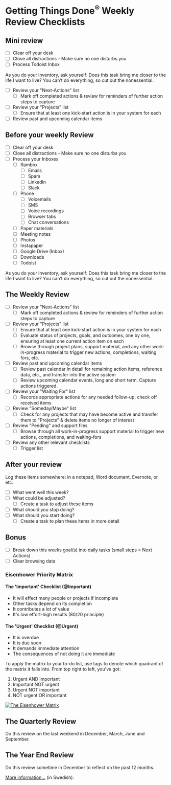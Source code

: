 # Getting Things Done<sup>&reg;</sup> Weekly Review Checklists

## Mini review

- [ ] Clear off your desk
- [ ] Close all distractions - Make sure no one disturbs you
- [ ] Process Todoist Inbox

As you do your inventory, ask yourself: Does this task bring me closer to the life I want to live?
You can’t do everything, so cut out the nonessential.

- [ ] Review your "Next-Actions" list
  - [ ] Mark off completed actions & review for reminders of further action steps to capture
- [ ] Review your "Projects" list
  - [ ] Ensure that at least one kick-start action is in your system for each
- [ ] Review past and upcoming calendar items

## Before your weekly Review

- [ ] Clear off your desk
- [ ] Close all distractions - Make sure no one disturbs you
- [ ] Process your Inboxes
  - [ ] Rambox
    - [ ] Emails
    - [ ] Spam
    - [ ] LinkedIn
    - [ ] Slack
  - [ ] Phone
    - [ ] Voicemails
    - [ ] SMS
    - [ ] Voice recordings
    - [ ] Browser tabs
    - [ ] Chat conversations
  - [ ] Paper materials
  - [ ] Meeting notes
  - [ ] Photos
  - [ ] Instapaper
  - [ ] Google Drive (Inbox)
  - [ ] Downloads
  - [ ] Todoist

As you do your inventory, ask yourself: Does this task bring me closer to the life I want to live?
You can’t do everything, so cut out the nonessential.

## The Weekly Review

- [ ] Review your "Next-Actions" list
  - [ ] Mark off completed actions & review for reminders of further action steps to capture
- [ ] Review your "Projects" list
  - [ ] Ensure that at least one kick-start action is in your system for each
  - [ ] Evaluate status of projects, goals, and outcomes, one by one, ensuring at least one current action item on each
  - [ ] Browse through project plans, support material, and any other work-in-progress material to trigger new actions, completions, waiting fors, etc.
- [ ] Review past and upcoming calendar items
  - [ ] Review past calendar in detail for remaining action items, reference data, etc., and transfer into the active system
  - [ ] Review upcoming calendar events, long and short term. Capture actions triggered.
- [ ] Review your "Waiting For" list
  - [ ] Records appropriate actions for any needed follow-up, check off received items
- [ ] Review "Someday/Maybe" list
  - [ ] Check for any projects that may have become active and transfer them to "Projects" & delete items no longer of interest
- [ ] Review "Pending" and support files
  - [ ] Browse through all work-in-progress support material to trigger new actions, completions, and waiting-fors
- [ ] Review any other relevant checklists
  - [ ] Trigger list

## After your review

Log these items somewhere: in a notepad, Word document, Evernote, or etc.

- [ ] What went well this week?
- [ ] What could be adjusted?
  - [ ] Create a task to adjust these items
- [ ] What should you stop doing?
- [ ] What should you start doing?
  - [ ] Create a task to plan these items in more detail

## Bonus

- [ ] Break down this weeks goal(s) into daily tasks (small steps = Next Actions)
- [ ] Clear browsing data

### Eisenhower Priority Matrix

#### The 'Important' Checklist (@Important)

- It will effect many people or projects if incomplete
- Other tasks depend on its completion
- It contributes a lot of value
- It's low effort-high results (80/20 principle)

#### The 'Urgent' Checklist (@Urgent)

- It is overdue
- It is due soon
- It demands immediate attention
- The consequences of not doing it are immediate

To apply the matrix to your to-do list, use tags to denote which quadrant of the matrix it falls into. From top right to left, you've got:

1. Urgent AND important
2. Important NOT urgent
3. Urgent NOT important
4. NOT urgent OR important

[![The Eisenhower Matrix](https://prodninja.files.wordpress.com/2015/08/eisenhower-matrix.png)](https://prodninja.files.wordpress.com/2015/08/eisenhower-matrix.png)

## The Quarterly Review

Do this review on the last weekend in December, March, June and September.

## The Year End Review

Do this review sometime in December to reflect on the past 12 months.

[More information...](https://docs.google.com/document/d/1XTOgRDk-2lVlua4mlO95rIFEK1N6crkmJvPUN2BDbpc/edit#heading=h.grv8c0l82hcy) (in Swedish).